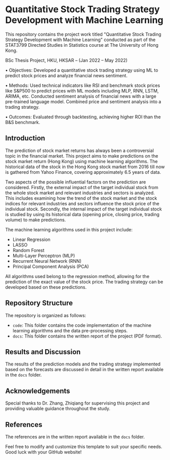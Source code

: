 # Quantitative Stock Trading Strategy Development with Machine Learning

This repository contains the project work titled "Quantitative Stock Trading Strategy Development with Machine Learning" conducted as part of the STAT3799 Directed Studies in Statistics course at The University of Hong Kong.

BSc Thesis Project, HKU, HKSAR – (Jan 2022 – May 2022)

• Objectives: Developed a quantitative stock trading strategy using ML to predict stock prices and
analyze financial news sentiment.

• Methods: Used technical indicators like RSI and benchmark stock prices like S&P500 to predict
prices with ML models including MLP, RNN, LSTM, ARIMA, etc. Conducted sentiment analysis of financial news with a large pre-trained language model. Combined price and sentiment analysis into a trading strategy.

• Outcomes: Evaluated through backtesting, achieving higher ROI than the B&S benchmark.

## Introduction

The prediction of stock market returns has always been a controversial topic in the financial market. This project aims to make predictions on the stock market return (Hong Kong) using machine learning algorithms. The historical data of the stock in the Hong Kong stock market from 2016 till now is gathered from Yahoo Finance, covering approximately 6.5 years of data.

Two aspects of the possible influential factors on the prediction are considered. Firstly, the external impact of the target individual stock from the whole stock market and relevant industries and sectors is analyzed. This includes examining how the trend of the stock market and the stock indices for relevant industries and sectors influence the stock price of the individual stock. Secondly, the internal impact of the target individual stock is studied by using its historical data (opening price, closing price, trading volume) to make predictions.

The machine learning algorithms used in this project include:

- Linear Regression
- LASSO
- Random Forest
- Multi-Layer Perceptron (MLP)
- Recurrent Neural Network (RNN)
- Principal Component Analysis (PCA)

All algorithms used belong to the regression method, allowing for the prediction of the exact value of the stock price. The trading strategy can be developed based on these predictions.

## Repository Structure

The repository is organized as follows:

- `code`: This folder contains the code implementation of the machine learning algorithms and the data pre-processing steps.
- `docs`: This folder contains the written report of the project (PDF format).

## Results and Discussion

The results of the prediction models and the trading strategy implemented based on the forecasts are discussed in detail in the written report available in the `docs` folder.

## Acknowledgements

Special thanks to Dr. Zhang, Zhiqiang for supervising this project and providing valuable guidance throughout the study.

## References

The references are in the written report available in the `docs` folder.

Feel free to modify and customize this template to suit your specific needs. Good luck with your GitHub website!

